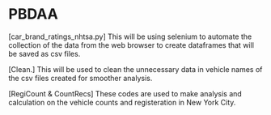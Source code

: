 # PBDAA
[car_brand_ratings_nhtsa.py]
This will be using selenium to automate the collection of the data from the web browser to create dataframes that will be saved as csv files.

[Clean.]
This will be used to clean the unnecessary data in vehicle names of the csv files created for smoother analysis.

[RegiCount & CountRecs]
These codes are used to make analysis and calculation on the vehicle counts and registeration in New York City.
